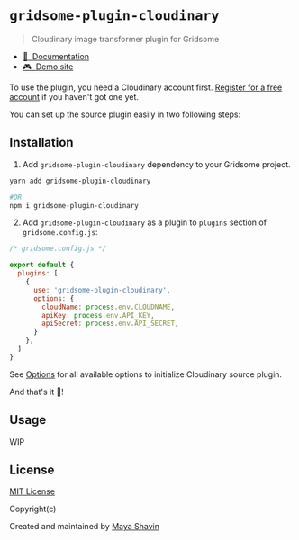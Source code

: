 # `gridsome-plugin-cloudinary`

> Cloudinary image transformer plugin for Gridsome

* [📖&nbsp; Documentation](https://gridsome-cloudinary.netlify.app/cloudinary-transformer)
* [🎮&nbsp; Demo site](https://gridsome-cloudinary.netlify.app/demo)

To use the plugin, you need a Cloudinary account first. [Register for a free account](https://cloudinary.com/users/register/free) if you haven't got one yet.

You can set up the source plugin easily in two following steps:

## Installation

1. Add `gridsome-plugin-cloudinary` dependency to your Gridsome project.

  ```bash
  yarn add gridsome-plugin-cloudinary

  #OR
  npm i gridsome-plugin-cloudinary
  ```

2. Add `gridsome-plugin-cloudinary` as a plugin to `plugins` section of `gridsome.config.js`:

  ```js
  /* gridsome.config.js */

  export default {
    plugins: [
      {
        use: 'gridsome-plugin-cloudinary',
        options: {
          cloudName: process.env.CLOUDNAME,
          apiKey: process.env.API_KEY,
          apiSecret: process.env.API_SECRET,
        }
      },
    ]
  }
  ```

See [Options](https://gridsome-cloudinary.netlify.app/cloudinary-transformer-option) for all available options to initialize Cloudinary source plugin.

And that's it 🎉!

## Usage

WIP

## License

[MIT License](https://github.com/mayashavin/gridsome-plugin-cloudinary/blob/master/LICENSE)

Copyright(c)

Created and maintained by [Maya Shavin](https://twitter.com/MayaShavin)